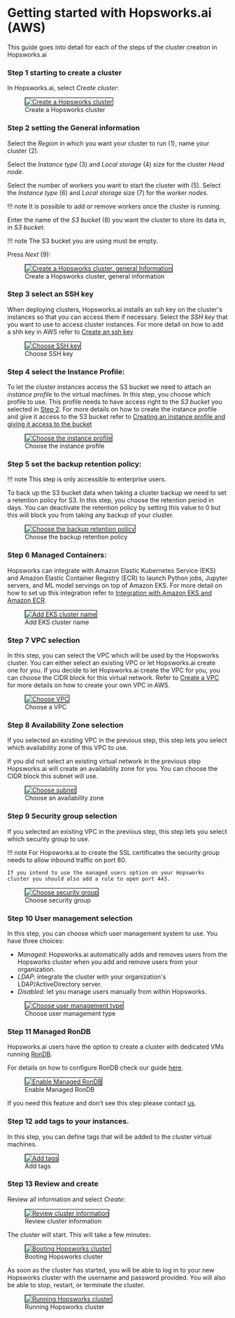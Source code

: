# Getting started with Hopsworks.ai (AWS)
This guide goes into detail for each of the steps of the cluster creation in Hopsworks.ai

### Step 1 starting to create a cluster

In Hopsworks.ai, select *Create cluster*:

<p align="center">
  <figure>
    <a  href="../../../assets/images/hopsworksai/create-instance.png">
      <img style="border: 1px solid #000" src="../../../assets/images/hopsworksai/create-instance.png" alt="Create a Hopsworks cluster">
    </a>
    <figcaption>Create a Hopsworks cluster</figcaption>
  </figure>
</p>

### Step 2 setting the General information

Select the *Region* in which you want your cluster to run (1), name your cluster (2).

Select the *Instance type* (3) and *Local storage* (4) size for the cluster *Head node*.

Select the number of workers you want to start the cluster with (5).
Select the *Instance type* (6) and *Local storage* size (7) for the *worker nodes*.

!!! note
    It is possible to add or remove workers once the cluster is running.

Enter the name of the *S3 bucket* (8) you want the cluster to store its data in, in *S3 bucket*.

!!! note
    The S3 bucket you are using must be empty.

Press *Next* (9):

<p align="center">
  <figure>
    <a  href="../../../assets/images/hopsworksai/aws/create-instance-general.png">
      <img style="border: 1px solid #000" src="../../../assets/images/hopsworksai/aws/create-instance-general.png" alt="Create a Hopsworks cluster, general Information">
    </a>
    <figcaption>Create a Hopsworks cluster, general information</figcaption>
  </figure>
</p>

### Step 3 select an SSH key

When deploying clusters, Hopsworks.ai installs an ssh key on the cluster's instances so that you can access them if necessary.
Select the *SSH key* that you want to use to access cluster instances. For more detail on how to add a shh key in AWS refer to [Create an ssh key](getting_started.md#step-3-create-an-ssh-key)

<p align="center">
  <figure>
    <a  href="../../../assets/images/hopsworksai/aws/connect-aws-ssh.png">
      <img style="border: 1px solid #000" src="../../../assets/images/hopsworksai/aws/connect-aws-ssh.png" alt="Choose SSH key">
    </a>
    <figcaption>Choose SSH key</figcaption>
  </figure>
</p>

### Step 4 select the Instance Profile:

To let the cluster instances access the S3 bucket we need to attach an *instance profile* to the virtual machines. In this step, you choose which profile to use. This profile needs to have access right to the *S3 bucket* you selected in [Step 2](#step-2-setting-the-general-information). For more details on how to create the instance profile and give it access to the S3 bucket refer to [Creating an instance profile and giving it access to the bucket](getting_started.md#step-22-creating-an-instance-profile-and-giving-it-access-to-the-bucket)

<p align="center">
  <figure>
    <a  href="../../../assets/images/hopsworksai/aws/connect-aws-profile.png">
      <img style="border: 1px solid #000" src="../../../assets/images/hopsworksai/aws/connect-aws-profile.png" alt="Choose the instance profile">
    </a>
    <figcaption>Choose the instance profile</figcaption>
  </figure>
</p>

### Step 5 set the backup retention policy:

!!! note
    This step is only accessible to enterprise users.

To back up the S3 bucket data when taking a cluster backup we need to set a retention policy for S3. In this step, you choose the retention period in days. You can deactivate the retention policy by setting this value to 0 but this will block you from taking any backup of your cluster.

<p align="center">
  <figure>
    <a  href="../../../assets/images/hopsworksai/azure/connect-azure-backup.png">
      <img style="border: 1px solid #000" src="../../../assets/images/hopsworksai/azure/connect-azure-backup.png" alt="Choose the backup retention policy">
    </a>
    <figcaption>Choose the backup retention policy</figcaption>
  </figure>
</p>

### Step 6 Managed Containers:
Hopsworks can integrate with Amazon Elastic Kubernetes Service (EKS) and Amazon Elastic Container Registry (ECR) to launch Python jobs, Jupyter servers, and ML model servings on top of Amazon EKS. For more detail on how to set up this integration refer to [Integration with Amazon EKS and Amazon ECR](eks_ecr_integration.md).
<p align="center">
  <figure>
    <a  href="../../../assets/images/hopsworksai/aws/eks-hopsworks-create-cluster-2.png">
      <img style="border: 1px solid #000" src="../../../assets/images/hopsworksai/aws/eks-hopsworks-create-cluster-2.png" alt="Add EKS cluster name">
    </a>
    <figcaption>Add EKS cluster name</figcaption>
  </figure>
</p>

### Step 7 VPC selection
In this step, you can select the VPC which will be used by the Hopsworks cluster. You can either select an existing VPC or let Hopsworks.ai create one for you. If you decide to let Hopsworks.ai create the VPC for you, you can choose the CIDR block for this virtual network. 
Refer to [Create a VPC](restrictive_permissions.md#step-1-create-a-vpc) for more details on how to create your own VPC in AWS.

<p align="center">
  <figure>
    <a  href="../../../assets/images/hopsworksai/aws/create-aws-vpc.png">
      <img style="border: 1px solid #000" src="../../../assets/images/hopsworksai/aws/create-aws-vpc.png" alt="Choose VPC">
    </a>
    <figcaption>Choose a VPC</figcaption>
  </figure>
</p>

### Step 8 Availability Zone selection
If you selected an existing VPC in the previous step, this step lets you select which availability zone of this VPC to use.

If you did not select an existing virtual network in the previous step Hopsworks.ai will create an availability zone for you. You can choose the CIDR block this subnet will use.

<p align="center">
  <figure>
    <a  href="../../../assets/images/hopsworksai/aws/connect-aws-subnet.png">
      <img style="border: 1px solid #000" src="../../../assets/images/hopsworksai/aws/connect-aws-subnet.png" alt="Choose subnet">
    </a>
    <figcaption>Choose an availability zone</figcaption>
  </figure>
</p>

### Step 9 Security group selection
If you selected an existing VPC in the previous step, this step lets you select which security group to use.

!!! note
    For Hopsworks.ai to create the SSL certificates the security group needs to allow inbound traffic on port 80.

    If you intend to use the managed users option on your Hopsworks cluster you should also add a rule to open port 443.

<p align="center">
  <figure>
    <a  href="../../../assets/images/hopsworksai/aws/connect-aws-security-group.png">
      <img style="border: 1px solid #000" src="../../../assets/images/hopsworksai/aws/connect-aws-security-group.png" alt="Choose security group">
    </a>
    <figcaption>Choose security group</figcaption>
  </figure>
</p>

### Step 10 User management selection
In this step, you can choose which user management system to use. You have three choices: 

* *Managed*: Hopsworks.ai automatically adds and removes users from the Hopsworks cluster when you add and remove users from your organization.
* *LDAP*: integrate the cluster with your organization's LDAP/ActiveDirectory server.
* *Disabled*: let you manage users manually from within Hopsworks.

<p align="center">
  <figure>
    <a  href="../../../assets/images/hopsworksai/aws/aws-user-management.png">
      <img style="border: 1px solid #000" src="../../../assets/images/hopsworksai/aws/aws-user-management.png" alt="Choose user management type">
    </a>
    <figcaption>Choose user management type</figcaption>
  </figure>
</p>

### Step 11 Managed RonDB
Hopsworks.ai users have the option to create a cluster with dedicated VMs running [RonDB](https://www.rondb.com/).

For details on how to configure RonDB check our guide [here](../rondb.md).

<p align="center">
  <figure>
    <a  href="../../../assets/images/hopsworksai/rondb/rondb_enable.png">
      <img style="border: 1px solid #000" src="../../../assets/images/hopsworksai/rondb/rondb_enable.png" alt="Enable Managed RonDB">
    </a>
    <figcaption>Enable Managed RonDB</figcaption>
  </figure>
</p>

If you need this feature and don't see this step please contact [us](mailto:sales@logicalclocks.com).

### Step 12 add tags to your instances.
In this step, you can define tags that will be added to the cluster virtual machines.

<p align="center">
  <figure>
    <a  href="../../../assets/images/hopsworksai/aws/aws-tags.png">
      <img style="border: 1px solid #000" src="../../../assets/images/hopsworksai/aws/aws-tags.png" alt="Add tags">
    </a>
    <figcaption>Add tags</figcaption>
  </figure>
</p>

### Step 13 Review and create
Review all information and select *Create*:

<p align="center">
  <figure>
    <a  href="../../../assets/images/hopsworksai/aws/connect-aws-review.png">
      <img style="border: 1px solid #000" src="../../../assets/images/hopsworksai/aws/connect-aws-review.png" alt="Review cluster information">
    </a>
    <figcaption>Review cluster information</figcaption>
  </figure>
</p>

The cluster will start. This will take a few minutes:

<p align="center">
  <figure>
    <a  href="../../../assets/images/hopsworksai/booting.png">
      <img style="border: 1px solid #000" src="../../../assets/images/hopsworksai/booting.png" alt="Booting Hopsworks cluster">
    </a>
    <figcaption>Booting Hopsworks cluster</figcaption>
  </figure>
</p>

As soon as the cluster has started, you will be able to log in to your new Hopsworks cluster with the username and password provided. You will also be able to stop, restart, or terminate the cluster.

<p align="center">
  <figure>
    <a  href="../../../assets/images/hopsworksai/running.png">
      <img style="border: 1px solid #000" src="../../../assets/images/hopsworksai/running.png" alt="Running Hopsworks cluster">
    </a>
    <figcaption>Running Hopsworks cluster</figcaption>
  </figure>
</p>

